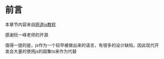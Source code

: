 # 前言

本章节内容来自[网道js教程](https://wangdoc.com/javascript/)

感谢阮一峰老师的开源

值得一提的是，js作为一个较早被做出来的语言，有很多的设计缺陷，因此现代开发会大量的使用js的超集ts来作为代替